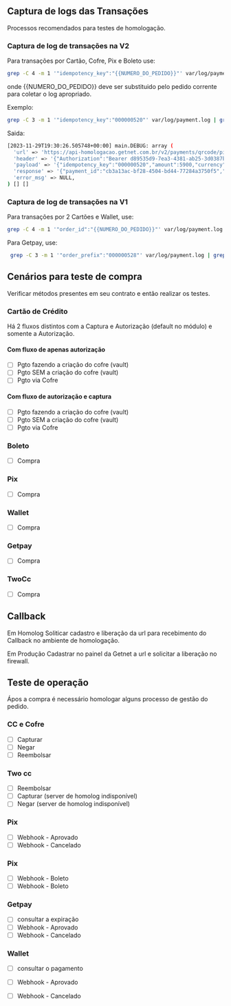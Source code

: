 ## Captura de logs das Transações

Processos recomendados para testes de homologação.

### Captura de log de transações na V2

Para transações por Cartão, Cofre, Pix e Boleto use:

```bash
grep -C 4 -m 1 '"idempotency_key":"{{NUMERO_DO_PEDIDO}}"' var/log/payment.log | grep -C 5 'url'
```
onde {{NUMERO_DO_PEDIDO}} deve ser substituido pelo pedido corrente para coletar o log apropriado.

Exemplo:
```bash
grep -C 3 -m 1 '"idempotency_key":"000000520"' var/log/payment.log | grep -C 5 'url'
```

Saida:
```bash
[2023-11-29T19:30:26.505748+00:00] main.DEBUG: array (
  'url' => 'https://api-homologacao.getnet.com.br/v2/payments/qrcode/pix',
  'header' => '{"Authorization":"Bearer d89535d9-7ea3-4381-ab25-3d0387b71b7f","Content-Type":"application\\/json","x-transaction-channel-entry":"MG","x-qrcode-expiration-time":30}',
  'payload' => '{"idempotency_key":"000000520","amount":5900,"currency":"BRL","order_id":"000000520","customer_id":"aceitei@getnet.com.br"}',
  'response' => '{"payment_id":"cb3a13ac-bf28-4504-bd44-77284a3750f5","status":"WAITING","description":"O QR Code foi gerado com sucesso e aguardando o pagamento. (81).","additional_data":{"transaction_id":"05001000000052195901000171942","qr_code":"00020101021226870014br.gov.bcb.pix2565pix-h.santander.com.br\\/qr\\/v2\\/eef4b96a-eed8-4ab1-92f3-4950289608bd520458125303986540559.005802BR5925EMPRESAS CLIENTE LTDA PIX6015SAO JOSE DO VAL62070503***63040DD3","creation_date_qrcode":"2023-11-29T16:30:26Z","expiration_date_qrcode":"2023-11-29T16:30:56Z","psp_code":"0033"},"idempotency_key":"000000520"}',
  'error_msg' => NULL,
) [] []
```

### Captura de log de transações na V1

Para transações por 2 Cartões e Wallet, use:

```bash
grep -C 4 -m 1 '"order_id":"{{NUMERO_DO_PEDIDO}}"' var/log/payment.log | grep -C 5 'url'
```

Para Getpay, use:

```bash
 grep -C 3 -m 1 '"order_prefix":"000000528"' var/log/payment.log | grep -C 5 'url'
```

## Cenários para teste de compra

Verificar métodos presentes em seu contrato e então realizar os testes.


### Cartão de Crédito

Há 2 fluxos distintos com a Captura e Autorização (default no módulo) e somente a Autorização.

#### Com fluxo de apenas autorização

-  [ ] Pgto fazendo a criação do cofre (vault)
-  [ ] Pgto SEM a criação do cofre (vault)
-  [ ] Pgto via Cofre

#### Com fluxo de autorização e captura

-  [ ] Pgto fazendo a criação do cofre (vault)
-  [ ] Pgto SEM a criação do cofre (vault)
-  [ ] Pgto via Cofre

### Boleto

-  [ ] Compra

### Pix

-  [ ] Compra

### Wallet

-  [ ] Compra

### Getpay

-  [ ] Compra

### TwoCc

-  [ ] Compra

## Callback

Em Homolog
  Soliticar cadastro e liberação da url para recebimento do Callback no ambiente de homologação.

Em Produção
  Cadastrar no painel da Getnet a url e solicitar a liberação no firewall.

## Teste de operação

Ápos a compra é necessário homologar alguns processo de gestão do pedido.

### CC e Cofre
-  [ ] Capturar
-  [ ] Negar
-  [ ] Reembolsar

### Two cc
-  [ ] Reembolsar
-  [ ] Capturar (server de homolog indisponível)
-  [ ] Negar  (server de homolog indisponível)

### Pix
-  [ ] Webhook - Aprovado
-  [ ] Webhook - Cancelado

### Pix
-  [ ] Webhook - Boleto
-  [ ] Webhook - Boleto

### Getpay
-  [ ] consultar a expiração
-  [ ] Webhook - Aprovado
-  [ ] Webhook - Cancelado

### Wallet
-  [ ] consultar o pagamento
-  [ ] Webhook - Aprovado
-  [ ] Webhook - Cancelado

